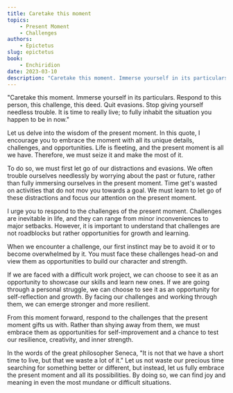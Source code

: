 ```yaml
---
title: Caretake this moment
topics:
    - Present Moment
    - Challenges
authors:
    - Epictetus
slug: epictetus
book:
    - Enchiridion
date: 2023-03-10
description: "Caretake this moment. Immerse yourself in its particulars. Respond to this person, this challenge, this deed. Quit evasions. Stop giving yourself needless trouble. It is time to really live; to fully inhabit the situation you happen to be in now."
---
```


"Caretake this moment. Immerse yourself in its particulars. Respond to this person, this challenge, this deed. Quit evasions. Stop giving yourself needless trouble. It is time to really live; to fully inhabit the situation you happen to be in now."

Let us delve into the wisdom of the present moment. In this quote, I encourage you to embrace the moment with all its unique details, challenges, and opportunities. Life is fleeting, and the present moment is all we have. Therefore, we must seize it and make the most of it.

To do so, we must first let go of our distractions and evasions. We often trouble ourselves needlessly by worrying about the past or future, rather than fully immersing ourselves in the present moment. Time get's wasted on activities that do not mov you towards a goal. We must learn to let go of these distractions and focus our attention on the present moment.

I urge you to respond to the challenges of the present moment. Challenges are inevitable in life, and they can range from minor inconveniences to major setbacks. However, it is important to understand that challenges are not roadblocks but rather opportunities for growth and learning.

When we encounter a challenge, our first instinct may be to avoid it or to become overwhelmed by it. You must face these challenges head-on and view them as opportunities to build our character and strength. 

If we are faced with a difficult work project, we can choose to see it as an opportunity to showcase our skills and learn new ones. If we are going through a personal struggle, we can choose to see it as an opportunity for self-reflection and growth. By facing our challenges and working through them, we can emerge stronger and more resilient.

From this moment forward, respond to the challenges that the present moment gifts us with. Rather than shying away from them, we must embrace them as opportunities for self-improvement and a chance to test our resilience, creativity, and inner strength.

In the words of the great philosopher Seneca, "It is not that we have a short time to live, but that we waste a lot of it." Let us not waste our precious time searching for something better or different, but instead, let us fully embrace the present moment and all its possibilities. By doing so, we can find joy and meaning in even the most mundane or difficult situations.
